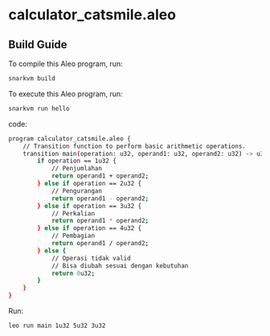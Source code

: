 # calculator_catsmile.aleo

## Build Guide

To compile this Aleo program, run:
```bash
snarkvm build
```

To execute this Aleo program, run:
```bash
snarkvm run hello
```
code: 
```bash
program calculator_catsmile.aleo {
    // Transition function to perform basic arithmetic operations.
    transition main(operation: u32, operand1: u32, operand2: u32) -> u32 {
        if operation == 1u32 {
            // Penjumlahan
            return operand1 + operand2;
        } else if operation == 2u32 {
            // Pengurangan
            return operand1 - operand2;
        } else if operation == 3u32 {
            // Perkalian
            return operand1 * operand2;
        } else if operation == 4u32 {
            // Pembagian
            return operand1 / operand2;
        } else {
            // Operasi tidak valid
            // Bisa diubah sesuai dengan kebutuhan
            return 0u32;
        }
    }
}
```

Run: 
```bash
leo run main 1u32 5u32 3u32
```
